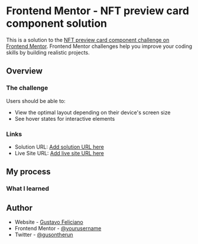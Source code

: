 # Frontend Mentor - NFT preview card component solution

This is a solution to the [NFT preview card component challenge on Frontend Mentor](https://www.frontendmentor.io/challenges/nft-preview-card-component-SbdUL_w0U). Frontend Mentor challenges help you improve your coding skills by building realistic projects. 

## Overview

### The challenge

Users should be able to:

- View the optimal layout depending on their device's screen size
- See hover states for interactive elements

### Links

- Solution URL: [Add solution URL here](https://your-solution-url.com)
- Live Site URL: [Add live site URL here](https://your-live-site-url.com)

## My process


### What I learned


## Author

- Website - [Gustavo Feliciano](https://github.com/gusfeliciano)
- Frontend Mentor - [@yourusername](https://www.frontendmentor.io/profile/gusfeliciano)
- Twitter - [@gusontherun](https://www.twitter.com/gusontherun)



